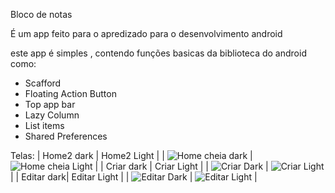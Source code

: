 Bloco de notas

É um app feito para o apredizado para o desenvolvimento android

este app é simples , contendo funções basicas da biblioteca do android como:
- Scafford
- Floating Action Button
- Top app bar
- Lazy Column
- List items
- Shared Preferences

Telas:
 | Home2 dark | Home2 Light | 
 | ![Home cheia dark](images/homeFullDark.jpg) | ![Home cheia Light](images/homeFullLight.jpg) | 
 | Criar dark | Criar Light | 
 | ![Criar Dark](images/criarnotaDark.jpg) | ![Criar Light](images/criarnotaLight.jpg) | 
 | Editar dark| Editar Light | 
 | ![Editar Dark](images/editarnotaDark.jpg) | ![Editar Light](images/editarnotaLight.jpg) | 



